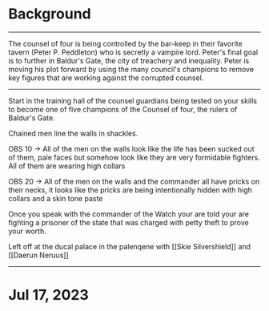 # Background
---

The counsel of four is being controlled by the bar-keep in their favorite tavern (Peter P. Peddleton) who is secretly a vampire lord. Peter's final goal is to further  in Baldur's Gate, the city of treachery and inequality. Peter is moving his plot forward by using the many council's champions to remove key figures that are working against the corrupted counsel.

---

Start in the training hall of the counsel guardians being tested on your skills to become one of five champions of the Counsel of four, the rulers of Baldur's Gate.

Chained men line the walls in shackles.

OBS 10 -> All of the men on the walls look like the life has been sucked out of them, pale faces but somehow look like they are very formidable fighters. All of them are wearing high collars

OBS 20 -> All of the men on the walls and the commander all have pricks on their necks, it looks like the pricks are being intentionally hidden with high collars and a skin tone paste

Once you speak with the commander of the Watch your are told your are fighting a prisoner of the state that was charged with petty theft to prove your worth.

Left off at the ducal palace in the palenqene with [[Skie Silvershield]] and [[Daerun Neruus]]

---
# Jul 17, 2023

